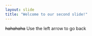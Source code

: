 ```yaml
---
layout: slide
title: "Welcome to our second slide!"
---
```

<s>hahahaha</s>
Use the left arrow to go back
